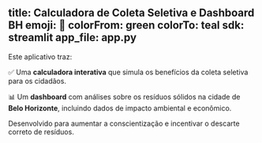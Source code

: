 title: Calculadora de Coleta Seletiva e Dashboard BH
emoji: 🌱
colorFrom: green
colorTo: teal
sdk: streamlit
app_file: app.py
---

Este aplicativo traz:

✅ Uma **calculadora interativa** que simula os benefícios da coleta seletiva para os cidadãos.

📊 Um **dashboard** com análises sobre os resíduos sólidos na cidade de **Belo Horizonte**, incluindo dados de impacto ambiental e econômico.

Desenvolvido para aumentar a conscientização e incentivar o descarte correto de resíduos.